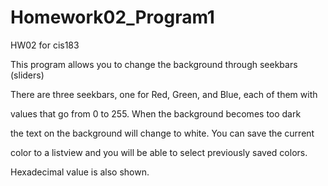 # Homework02\_Program1

HW02 for cis183



This program allows you to change the background through seekbars (sliders)

There are three seekbars, one for Red, Green, and Blue, each of them with 

values that go from 0 to 255. When the background becomes too dark

the text on the background will change to white. You can save the current

color to a listview and you will be able to select previously saved colors.

Hexadecimal value is also shown. 

